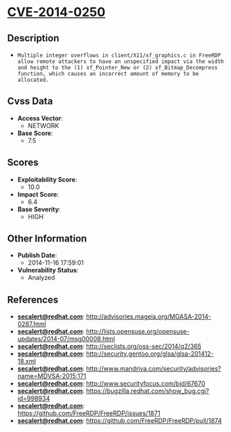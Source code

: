 
# [CVE-2014-0250](https://cve.mitre.org/cgi-bin/cvename.cgi?name=CVE-2014-0250)

## Description

- `Multiple integer overflows in client/X11/xf_graphics.c in FreeRDP allow remote attackers to have an unspecified impact via the width and height to the (1) xf_Pointer_New or (2) xf_Bitmap_Decompress function, which causes an incorrect amount of memory to be allocated.`

## Cvss Data

- **Access Vector**:
  - NETWORK
- **Base Score**:
  - 7.5

## Scores

- **Exploitability Score**:
  - 10.0
- **Impact Score**:
  - 6.4
- **Base Severity**:
  - HIGH

## Other Information

- **Publish Date**:
  - 2014-11-16 17:59:01
- **Vulnerability Status**:
  - Analyzed

## References

- **secalert@redhat.com**: http://advisories.mageia.org/MGASA-2014-0287.html
- **secalert@redhat.com**: http://lists.opensuse.org/opensuse-updates/2014-07/msg00008.html
- **secalert@redhat.com**: http://seclists.org/oss-sec/2014/q2/365
- **secalert@redhat.com**: http://security.gentoo.org/glsa/glsa-201412-18.xml
- **secalert@redhat.com**: http://www.mandriva.com/security/advisories?name=MDVSA-2015:171
- **secalert@redhat.com**: http://www.securityfocus.com/bid/67670
- **secalert@redhat.com**: https://bugzilla.redhat.com/show_bug.cgi?id=998934
- **secalert@redhat.com**: https://github.com/FreeRDP/FreeRDP/issues/1871
- **secalert@redhat.com**: https://github.com/FreeRDP/FreeRDP/pull/1874
